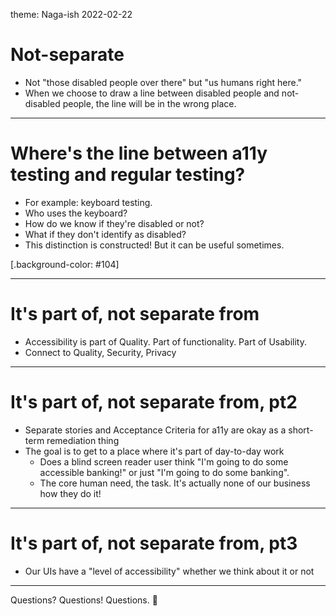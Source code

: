 theme: Naga-ish 2022-02-22

# Not-separate

- Not "those disabled people over there" but "us humans right here."
- When we choose to draw a line between disabled people and not-disabled people, the line will be in the wrong place.

---

# Where's the line between a11y testing and regular testing?

- For example: keyboard testing.
- Who uses the keyboard?
- How do we know if they're disabled or not?
- What if they don't identify as disabled?
- This distinction is constructed! But it can be useful sometimes.

[.background-color: #104]

---

# It's part of, not separate from

- Accessibility is part of Quality. Part of functionality. Part of Usability.
- Connect to Quality, Security, Privacy

---

# It's part of, not separate from, pt2

- Separate stories and Acceptance Criteria for a11y are okay as a short-term remediation thing
- The goal is to get to a place where it's part of day-to-day work
    - Does a blind screen reader user think "I'm going to do some accessible banking!" or just "I'm going to do some banking".
    - The core human need, the task. It's actually none of our business how they do it!

---

# It's part of, not separate from, pt3

- Our UIs have a "level of accessibility" whether we think about it or not

---

Questions? Questions! Questions. 🤔